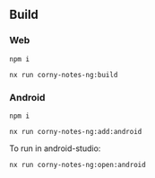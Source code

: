 ## Build

### Web
`npm i`

`nx run corny-notes-ng:build`

### Android
`npm i`

`nx run corny-notes-ng:add:android`

To run in android-studio:

`nx run corny-notes-ng:open:android`


